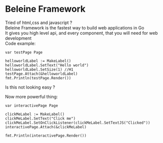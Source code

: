 # Beleine Framework
Tried of html,css and javascript ?  
Beleine Framework is the fastest way to build web applications in Go  
It gives you high level api, and every component, that you will need for web development  
Code example:
```
var testPage Page

helloworldLabel := MakeLabel()
helloworldLabel.SetText("Hello world")
helloworldLabel.SetSize(1) //H1
testPage.Attach(&helloworldLabel)
fmt.Println(testPage.Render())
```

Is this not looking easy ?

Now more powerful thing:

```
var interactivePage Page

clickMeLabel := MakeLabel()
clickMeLabel.SetText("Click me")
clickMeLabel.SetOnClickListener(clickMeLabel.SetTextJS("Clicked"))
interactivePage.Attach(&clickMeLabel)

fmt.Println(interactivePage.Render())
```

